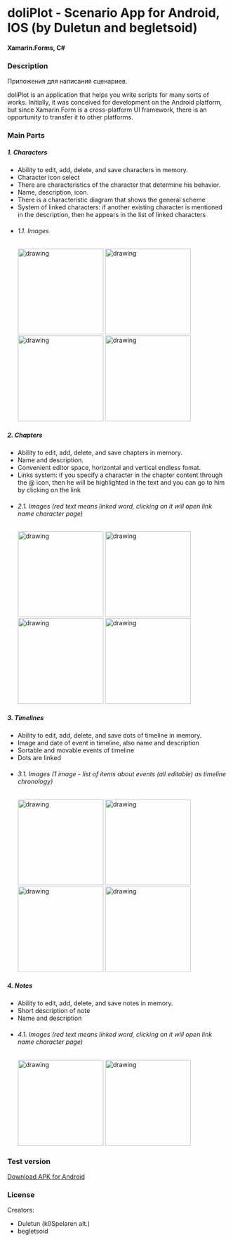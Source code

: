 # doliPlot - Scenario App for Android, IOS (by Duletun and begletsoid)
#### Xamarin.Forms, C#
### Description

Приложения для написания сценариев.

doliPlot is an application that helps you write scripts for many sorts of works.
Initially, it was conceived for development on the Android platform, but since Xamarin.Form is a cross-platform UI framework, there is an opportunity to transfer it to other platforms.


### Main Parts
##### 1. Characters
- Ability to edit, add, delete, and save characters in memory.
- Character icon select
- There are characteristics of the character that determine his behavior.
- Name, description, icon.
- There is a characteristic diagram that shows the general scheme
- System of linked characters: if another existing character is mentioned in the description, then he appears in the list of linked characters
- ###### 1.1. Images
  <p float="left">
  <img src="https://user-images.githubusercontent.com/76465730/149429520-194ef928-9c5b-433c-b77c-cd46e9b2031c.png" alt="drawing" width="195"/>
  <img src="https://user-images.githubusercontent.com/76465730/149429900-ceb4b73c-e241-44d0-b2d9-0cab1bac40fa.png" alt="drawing" width="195"/>
  <img src="https://user-images.githubusercontent.com/76465730/149429924-09229a1d-d9c4-4308-9527-806fa095a641.png" alt="drawing" width="195"/>
  <img src="https://user-images.githubusercontent.com/76465730/149429947-993f467f-87cd-42cc-8345-0b53a0b54b56.png" alt="drawing" width="195"/>
  </p>



##### 2. Chapters
- Ability to edit, add, delete, and save chapters in memory.
- Name and description.
- Сonvenient editor space, horizontal and vertical endless fomat.
- Links system: if you specify a character in the chapter content through the @ icon, then he will be highlighted in the text and you can go to him by clicking on the link
- ###### 2.1. Images (red text means linked word, clicking on it will open link name character page)
  <p float="left">
  <img src="https://user-images.githubusercontent.com/76465730/149430261-3293998a-84c4-432f-bb1e-7ac0494c4399.png" alt="drawing" width="195"/>
  <img src="https://user-images.githubusercontent.com/76465730/149430276-c4744348-ac14-4185-b89c-72438e5f0e96.png" alt="drawing" width="195"/>
  <img src="https://user-images.githubusercontent.com/76465730/149430303-40651404-6b31-411c-9bdf-264cddf8ae27.png" alt="drawing" width="195"/>
  <img src="https://user-images.githubusercontent.com/76465730/149430802-705bd09c-1f8d-42c4-ae75-3bd9dadc1371.png" alt="drawing" width="195"/>
  </p>


##### 3. Timelines
- Ability to edit, add, delete, and save dots of timeline in memory.
- Image and date of event in timeline, also name and description
- Sortable and movable events of timeline
- Dots are linked
- ###### 3.1. Images (1 image - list of items about events (all editable) as timeline chronology)
  <p float="left">
  <img src="https://user-images.githubusercontent.com/76465730/149430845-4b3a0bd3-7186-41f5-979b-bb516b37a9fe.png" alt="drawing" width="195"/>
  <img src="https://user-images.githubusercontent.com/76465730/149430872-f9cf60ef-455d-4d21-bf0a-f23544530308.png" alt="drawing" width="195"/>
  <img src="https://user-images.githubusercontent.com/76465730/149430893-b084caee-d70b-418e-a91c-b8432361d7fd.png" alt="drawing" width="195"/>
  <img src="https://user-images.githubusercontent.com/76465730/149430941-e1fe2640-81ae-43cc-a026-c45aec53002c.png" alt="drawing" width="195"/>
  </p>



##### 4. Notes
- Ability to edit, add, delete, and save notes in memory.
- Short description of note
- Name and description
- ###### 4.1. Images (red text means linked word, clicking on it will open link name character page)
  <p float="left">
  <img src="https://user-images.githubusercontent.com/76465730/149431335-186bf564-2330-46b1-bd67-5e25331e6db0.png" alt="drawing" width="195"/>
  <img src="https://user-images.githubusercontent.com/76465730/149431354-8893be18-566a-4c0e-b602-c1d163b54b54.png" alt="drawing" width="195"/>
  </p>



### Test version
[Download APK for Android](https://github.com/Duletun/doliPlot/releases)

### License
Creators:
- Duletun (k0Spelaren alt.)
- begletsoid
